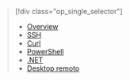 > [!div class="op_single_selector"]
> * [Overview](../articles/hdinsight/hadoop/hdinsight-use-pig.md)
> * [SSH](../articles/hdinsight/hadoop/apache-hadoop-use-pig-ssh.md)
> * [Curl](../articles/hdinsight/hadoop/apache-hadoop-use-pig-curl.md)
> * [PowerShell](../articles/hdinsight/hadoop/apache-hadoop-use-pig-powershell.md)
> * [.NET](../articles/hdinsight/hadoop/apache-hadoop-use-pig-dotnet-sdk.md)
> * [Desktop remoto](../articles/hdinsight/hadoop/apache-hadoop-use-pig-remote-desktop.md)
> 
> 

